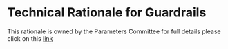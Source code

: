 # Technical Rationale for Guardrails

This rationale is owned by the Parameters Committee for full details please click on this [link](https://docs.google.com/document/d/1FDVnDwugtA5RlgH8a-\_8pWL\_W-VGvMYA/edit#heading=h.1fob9te)

